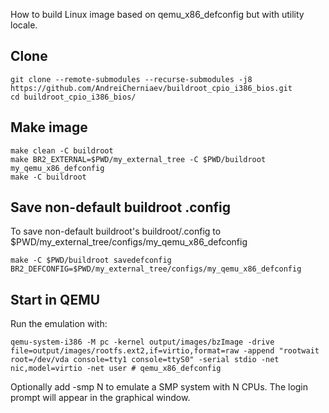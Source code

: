 How to build Linux image based on qemu_x86_defconfig but with utility locale.
## Clone
```
git clone --remote-submodules --recurse-submodules -j8 https://github.com/AndreiCherniaev/buildroot_cpio_i386_bios.git
cd buildroot_cpio_i386_bios/
```
## Make image
```
make clean -C buildroot
make BR2_EXTERNAL=$PWD/my_external_tree -C $PWD/buildroot my_qemu_x86_defconfig
make -C buildroot
```
## Save non-default buildroot .config
To save non-default buildroot's buildroot/.config to $PWD/my_external_tree/configs/my_qemu_x86_defconfig
```
make -C $PWD/buildroot savedefconfig BR2_DEFCONFIG=$PWD/my_external_tree/configs/my_qemu_x86_defconfig
```
## Start in QEMU
Run the emulation with:
```
qemu-system-i386 -M pc -kernel output/images/bzImage -drive file=output/images/rootfs.ext2,if=virtio,format=raw -append "rootwait root=/dev/vda console=tty1 console=ttyS0" -serial stdio -net nic,model=virtio -net user # qemu_x86_defconfig
```
Optionally add -smp N to emulate a SMP system with N CPUs. The login prompt will appear in the graphical window.
